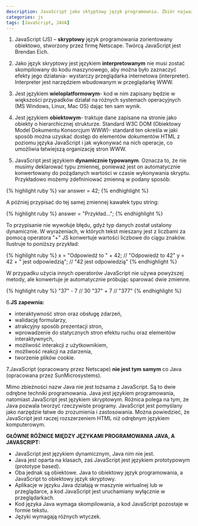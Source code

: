 ```yaml
---
description: JavaScript jako sktyptowy język programownia. Zbiór najważniejszych definicji tego języka oraz jego różnice pomiędzy językiem programowania JAVA 
categories: js
tags: [JavaScript, JAVA]
---
```


1. JavaScript (JS) – **skryptowy** język programowania zorientowany obiektowo, stworzony przez firmę Netscape. Twórcą JavaScript jest Brendan Eich. 


2. Jako język skryptowy jest językiem **interpretowanym** nie musi zostać skompilowany do kodu maszynowego, aby można było zaznaczyć efekty jego działania- wystarczy przeglądarka internetowa (interpreter). Interpreter jest narzędziem wbudowanym w przeglądarkę WWW.


3. Jest językiem **wieloplatformowym**- kod w nim zapisany będzie w większości przypadków działał na różnych systemach operacyjnych (MS Windows, Linux, Mac OS) dając ten sam wynik.


4. Jest językiem **obiektowym**- traktuje dane zapisane na stronie jako obiekty o hierarchicznej strukturze. Standard W3C DOM (Obiektowy Model Dokumentu Konsorcjum WWW)- standard ten określa w jaki sposób można uzyskać dostęp do elementów dokumentów HTML z poziomu języka JavaScript i jak wykonywać na nich operacje, co umożliwia łatwiejszą organizację stron WWW.


5. JavaScript jest językiem **dynamicznie typowanym**. Oznacza to, że nie musimy deklarować typu zmiennej, ponieważ jest on automatycznie konwertowany do pożądanych wartości w czasie wykonywania skryptu. Przykładowo możemy zdefniniować zmienną w podany sposób:


{% highlight ruby %}
var answer = 42;
{% endhighlight %}

A później przypisać do tej samej zmiennej kawałek typu string:

{% highlight ruby %}
answer = "Przykład...";
{% endhighlight %}

To przypisanie nie wywołuje błędu, gdyż typ danych został ustalony dynamicznie. 
W wyrażeniach, w których tekst mieszany jest z liczbami za pomocą operatora "+" JS konwertuje wartości liczbowe do ciągu znaków. Ilustruje to poniższy przykład:

{% highlight ruby %}
x = "Odpowiedź to " + 42;       // "Odpowiedź to 42"
y = 42 + " jest odpowiedzią";   // "42 jest odpowiedzią"
{% endhighlight %}


W przypadku użycia innych operatorów JavaScript nie używa powyższej metody, ale konwertuje je automatycznie próbując sparować dwie zmienne. 


{% highlight ruby %}
"37" - 7        // 30
"37" + 7        // "377"
{% endhighlight %}


6.**JS zapewnia:**
+ interaktywność stron oraz obsługę zdarzeń,
+ walidację formularzy,
+ atrakcyjny sposób prezentacji stron,
+ wprowadzenie do statycznych stron efektu ruchu oraz elementów interaktywnych,
+ możliwość interakcji z użytkownikiem,
+ możliwość reakcji na zdarzenia,
+ tworzenie plików cookie.


7.JavaScript (opracowany przez Netscape) **nie jest tym samym** co Java (opracowana przez SunMicrosystems). 


Mimo zbieżności nazw Java nie jest tożsama z JavaScript. Są to dwie odrębne techniki programowania. Java jest językiem programowania, natomiast JavaScript jest językiem skryptowym. 
Różnica polega na tym, że Java pozwala tworzyć rzeczywiste programy. JavaScript jest pomyślany jako narzędzie łatwe do zrozumienia i zastosowania. Można powiedzieć, że JavaScript jest raczej rozszerzeniem HTML niż odrębnym językiem komputerowym.


**GŁÓWNE RÓŻNICE MIĘDZY JĘZYKAMI PROGRAMOWANIA JAVA, A JAVASCRIPT:**
+ JavaScript jest językiem dynamicznym, Java nim nie jest. 
+ Java jest oparta na klasach, zaś JavaScript jest językiem prototypowym (prototype based). 
+ Oba jednak są obiektowe. Java to obiektowy język programowania, a JavaScript to obiektowy język skryptowy. 
+ Aplikacje w języku Java działają w maszynie wirtualnej lub w przeglądarce, a kod JavaScript jest uruchamiany wyłącznie w przeglądarkach.
+ Kod języka Java wymaga skompilowania, a kod JavaScript pozostaje w formie tekstu.
+ Języki wymagają różnych wtyczek.







